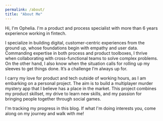 ```yaml
---
permalink: /about/
title: "About Me"
---
```

Hi, I'm Ophelia. I'm a product and process specialist with more than 6 years experience working in fintech. 

I specialize in building digital, customer-centric experiences from the ground up, whose foundations begin with empathy and user data. Commanding expertise in both process and product toolboxes, I thrive when collaborating with cross-functional teams to solve complex problems. On the other hand, I also know when the situation calls for rolling up my sleeves to get things done. It’s a challenge I’m always up for.

I carry my love for product and tech outside of working hours, as I am embarking on a personal project. The aim is to build a multiplayer murder mystery app that I believe has a place in the market. This project combines my product skillset, my drive to learn new skills, and my passion for bringing people together through social games.

I'm tracking my progress in this blog. If what I'm doing interests you, come along on my journey and walk with me!


